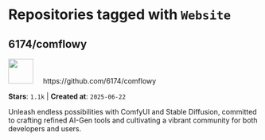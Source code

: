 # Repositories tagged with `Website`


## 6174/comflowy


<a href='https://github.com/6174/comflowy'>
<img src="https://avatars.githubusercontent.com/u/3872872?v=4" width="50" height="50"></a> &nbsp; &nbsp; https://github.com/6174/comflowy

**Stars**: `1.1k` | **Created at**: `2025-06-22`


Unleash endless possibilities with ComfyUI and Stable Diffusion, committed to crafting refined AI-Gen tools and cultivating a vibrant community for both developers and users. 
